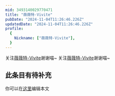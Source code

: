 ```yaml
---
mid: 3493140029770471
title: "薇薇特-Vivite"
pubDate: "2024-11-04T11:26:46.226Z"
updatedDate: "2024-11-04T11:26:46.226Z"
profile:
  {
    Nickname: ["薇薇特-Vivite"],
  }
---
```


关注[薇薇特-Vivite](https://space.bilibili.com/3493140029770471)谢谢喵~ 关注[薇薇特-Vivite](https://space.bilibili.com/3493140029770471)谢谢喵~

## 此条目有待补充
你可以在[这里](https://github.com/Yuhanawa/VTuber.ICU-Content/edit/master/v/薇薇特-Vivite/index.md)编辑本文
